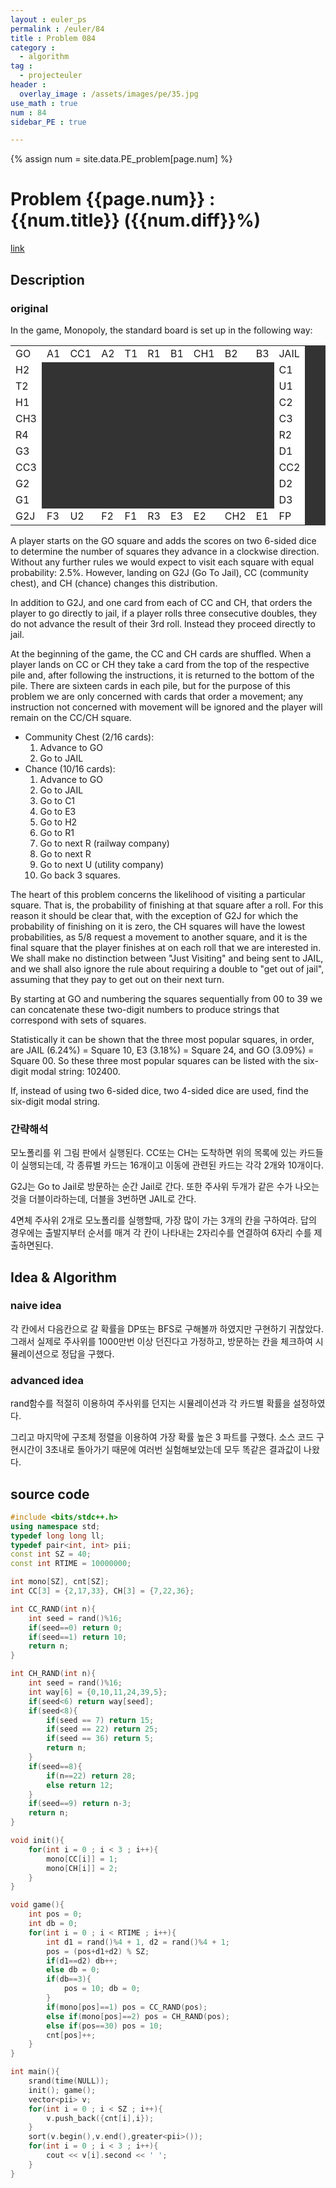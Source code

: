```yaml
---
layout : euler_ps
permalink : /euler/84
title : Problem 084
category :
  - algorithm
tag :
  - projecteuler
header :
  overlay_image : /assets/images/pe/35.jpg
use_math : true
num : 84
sidebar_PE : true

---
```


{% assign num = site.data.PE_problem[page.num] %}

<h1> Problem {{page.num}} : {{num.title}} ({{num.diff}}%) </h1>

<a href = "https://projecteuler.net/problem={{page.num}}">link</a>

## Description

### original

In the game, Monopoly, the standard board is set up in the following way:
<div style="text-align:center;">
<table cellspacing="1" cellpadding="5" border="0" style="background-color:#333333;" align="center"><tr><td style="background-color:#ffffff;">GO</td>
<td style="background-color:#ffffff;">A1</td>
<td style="background-color:#ffffff;">CC1</td>
<td style="background-color:#ffffff;">A2</td>
<td style="background-color:#ffffff;">T1</td>
<td style="background-color:#ffffff;">R1</td>
<td style="background-color:#ffffff;">B1</td>
<td style="background-color:#ffffff;">CH1</td>
<td style="background-color:#ffffff;">B2</td>
<td style="background-color:#ffffff;">B3</td>
<td style="background-color:#ffffff;">JAIL</td>
</tr><tr><td style="background-color:#ffffff;">H2</td>
<td colspan="9"> </td>
<td style="background-color:#ffffff;">C1</td>
</tr><tr><td style="background-color:#ffffff;">T2</td>
<td colspan="9"> </td>
<td style="background-color:#ffffff;">U1</td>
</tr><tr><td style="background-color:#ffffff;">H1</td>
<td colspan="9"> </td>
<td style="background-color:#ffffff;">C2</td>
</tr><tr><td style="background-color:#ffffff;">CH3</td>
<td colspan="9"> </td>
<td style="background-color:#ffffff;">C3</td>
</tr><tr><td style="background-color:#ffffff;">R4</td>
<td colspan="9"> </td>
<td style="background-color:#ffffff;">R2</td>
</tr><tr><td style="background-color:#ffffff;">G3</td>
<td colspan="9"> </td>
<td style="background-color:#ffffff;">D1</td>
</tr><tr><td style="background-color:#ffffff;">CC3</td>
<td colspan="9"> </td>
<td style="background-color:#ffffff;">CC2</td>
</tr><tr><td style="background-color:#ffffff;">G2</td>
<td colspan="9"> </td>
<td style="background-color:#ffffff;">D2</td>
</tr><tr><td style="background-color:#ffffff;">G1</td>
<td colspan="9"> </td>
<td style="background-color:#ffffff;">D3</td>
</tr><tr><td style="background-color:#ffffff;">G2J</td>
<td style="background-color:#ffffff;">F3</td>
<td style="background-color:#ffffff;">U2</td>
<td style="background-color:#ffffff;">F2</td>
<td style="background-color:#ffffff;">F1</td>
<td style="background-color:#ffffff;">R3</td>
<td style="background-color:#ffffff;">E3</td>
<td style="background-color:#ffffff;">E2</td>
<td style="background-color:#ffffff;">CH2</td>
<td style="background-color:#ffffff;">E1</td>
<td style="background-color:#ffffff;">FP</td>
</tr></table></div>

A player starts on the GO square and adds the scores on two 6-sided dice to determine the number of squares they advance in a clockwise direction. Without any further rules we would expect to visit each square with equal probability: 2.5%. However, landing on G2J (Go To Jail), CC (community chest), and CH (chance) changes this distribution.

In addition to G2J, and one card from each of CC and CH, that orders the player to go directly to jail, if a player rolls three consecutive doubles, they do not advance the result of their 3rd roll. Instead they proceed directly to jail.

At the beginning of the game, the CC and CH cards are shuffled. When a player lands on CC or CH they take a card from the top of the respective pile and, after following the instructions, it is returned to the bottom of the pile. There are sixteen cards in each pile, but for the purpose of this problem we are only concerned with cards that order a movement; any instruction not concerned with movement will be ignored and the player will remain on the CC/CH square.

- Community Chest (2/16 cards):
  1. Advance to GO
  2. Go to JAIL
- Chance (10/16 cards):
  1. Advance to GO
  2. Go to JAIL
  3. Go to C1
  4. Go to E3
  5. Go to H2
  6. Go to R1
  7. Go to next R (railway company)
  8. Go to next R
  9. Go to next U (utility company)
  10. Go back 3 squares.

The heart of this problem concerns the likelihood of visiting a particular square. That is, the probability of finishing at that square after a roll. For this reason it should be clear that, with the exception of G2J for which the probability of finishing on it is zero, the CH squares will have the lowest probabilities, as 5/8 request a movement to another square, and it is the final square that the player finishes at on each roll that we are interested in. We shall make no distinction between "Just Visiting" and being sent to JAIL, and we shall also ignore the rule about requiring a double to "get out of jail", assuming that they pay to get out on their next turn.

By starting at GO and numbering the squares sequentially from 00 to 39 we can concatenate these two-digit numbers to produce strings that correspond with sets of squares.

Statistically it can be shown that the three most popular squares, in order, are JAIL (6.24%) = Square 10, E3 (3.18%) = Square 24, and GO (3.09%) = Square 00. So these three most popular squares can be listed with the six-digit modal string: 102400.

If, instead of using two 6-sided dice, two 4-sided dice are used, find the six-digit modal string.

### 간략해석

모노폴리를 위 그림 판에서 실행된다. CC또는 CH는 도착하면 위의 목록에 있는 카드들이 실행되는데, 각 종류별 카드는 16개이고 이동에 관련된 카드는 각각 2개와 10개이다.

G2J는 Go to Jail로 방문하는 순간 Jail로 간다.
또한 주사위 두개가 같은 수가 나오는 것을 더블이라하는데, 더블을 3번하면 JAIL로 간다.

4면체 주사위 2개로 모노폴리를 실행할때, 가장 많이 가는 3개의 칸을 구하여라. 답의 경우에는 출발지부터 순서를 매겨 각 칸이 나타내는 2자리수를 연결하여 6자리 수를 제출하면된다.

## Idea & Algorithm

### naive idea

각 칸에서 다음칸으로 갈 확률을 DP또는 BFS로 구해볼까 하였지만 구현하기 귀찮았다. 그래서 실제로 주사위를 1000만번 이상 던진다고 가정하고, 방문하는 칸을 체크하여 시뮬레이션으로 정답을 구했다.

### advanced idea

rand함수를 적절히 이용하여 주사위를 던지는 시뮬레이션과 각 카드별 확률을 설정하였다.

그리고 마지막에 구조체 정렬을 이용하여 가장 확률 높은 3 파트를 구했다. 소스 코드 구현시간이 3초내로 돌아가기 때문에 여러번 실험해보았는데 모두 똑같은 결과값이 나왔다.

## source code

``` cpp
#include <bits/stdc++.h>
using namespace std;
typedef long long ll;
typedef pair<int, int> pii;
const int SZ = 40;
const int RTIME = 10000000;

int mono[SZ], cnt[SZ];
int CC[3] = {2,17,33}, CH[3] = {7,22,36};

int CC_RAND(int n){
    int seed = rand()%16;
    if(seed==0) return 0;
    if(seed==1) return 10;
    return n;
}

int CH_RAND(int n){
    int seed = rand()%16;
    int way[6] = {0,10,11,24,39,5};
    if(seed<6) return way[seed];
    if(seed<8){
        if(seed == 7) return 15;
        if(seed == 22) return 25;
        if(seed == 36) return 5;
        return n;
    }
    if(seed==8){
        if(n==22) return 28;
        else return 12;
    }
    if(seed==9) return n-3;
    return n;
}

void init(){
    for(int i = 0 ; i < 3 ; i++){
        mono[CC[i]] = 1;
        mono[CH[i]] = 2;
    }
}

void game(){
    int pos = 0;
    int db = 0;
    for(int i = 0 ; i < RTIME ; i++){
        int d1 = rand()%4 + 1, d2 = rand()%4 + 1;
        pos = (pos+d1+d2) % SZ;
        if(d1==d2) db++;
        else db = 0;
        if(db==3){
            pos = 10; db = 0;
        }
        if(mono[pos]==1) pos = CC_RAND(pos);
        else if(mono[pos]==2) pos = CH_RAND(pos);
        else if(pos==30) pos = 10;
        cnt[pos]++;
    }
}

int main(){
    srand(time(NULL));
    init(); game();
    vector<pii> v;
    for(int i = 0 ; i < SZ ; i++){
        v.push_back({cnt[i],i});
    }
    sort(v.begin(),v.end(),greater<pii>());
    for(int i = 0 ; i < 3 ; i++){
        cout << v[i].second << ' ';
    }
}

```

